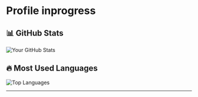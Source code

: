 # Profile inprogress

## 📊 GitHub Stats

![Your GitHub Stats](https://github-readme-stats.vercel.app/api?username=modpanyakorn&show_icons=true&theme=radical&count_private=true)

## 🔥 Most Used Languages

![Top Languages](https://github-readme-stats.vercel.app/api/top-langs/?username=modpanyakorn&layout=compact&theme=radical)


---
